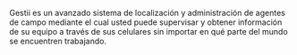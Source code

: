 Gestii es un avanzado sistema de localización y administración de agentes de 
campo mediante el cual usted puede supervisar y obtener información de su
equipo a través de sus celulares sin importar en qué parte del mundo se
encuentren trabajando.
